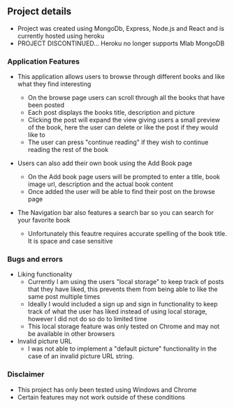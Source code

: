 ## Project details
- Project was created using MongoDb, Express, Node.js and React and is currently hosted using heroku
- PROJECT DISCONTINUED... Heroku no longer supports Mlab MongoDB

### Application Features
- This application allows users to browse through different books and like what they find interesting
  - On the browse page users can scroll through all the books that have been posted
  - Each post displays the books title, description and picture
  - Clicking the post will expand the view giving users a small preview of the book, here the user can delete or like the post if they would like to
  - The user can press "continue reading" if they wish to continue reading the rest of the book
 
- Users can also add their own book using the Add Book page
  - On the Add book page users will be prompted to enter a title, book image url, description and the actual book content
  - Once added the user will be able to find their post on the browse page
  
  
- The Navigation bar also features a search bar so you can search for your favorite book
  - Unfortunately this feautre requires accurate spelling of the book title. It is space and case sensitive
  
  
### Bugs and errors
- Liking functionality 
  - Currently I am using the users "local storage" to keep track of posts that they have liked, this prevents them from being able to like the same post multiple times
  - Ideally I would included a sign up and sign in functionality to keep track of what the user has liked instead of using local storage, however I did not do so do to limited time
  - This local storage feature was only tested on Chrome and may not be available in other browsers
- Invalid picture URL
  - I was not able to implement a "default picture" functionality in the case of an invalid picture URL string.
  





### Disclaimer
- This project has only been tested using Windows and Chrome
- Certain features may not work outside of these conditions 
